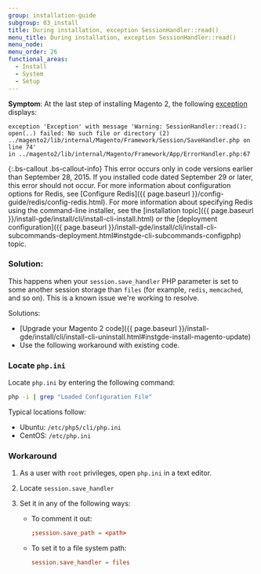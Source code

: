 ```yaml
---
group: installation-guide
subgroup: 03_install
title: During installation, exception SessionHandler::read()
menu_title: During installation, exception SessionHandler::read()
menu_node:
menu_order: 26
functional_areas:
  - Install
  - System
  - Setup
---
```


**Symptom**: At the last step of installing Magento 2, the following [exception](https://glossary.magento.com/exception) displays:

```temrinal
exception 'Exception' with message 'Warning: SessionHandler::read():
open(..) failed: No such file or directory (2) ../magento2/lib/internal/Magento/Framework/Session/SaveHandler.php on line 74'
in ../magento2/lib/internal/Magento/Framework/App/ErrorHandler.php:67
```

{:.bs-callout .bs-callout-info}
This error occurs only in code versions earlier than September 28, 2015. If you installed code dated September 29 or later, this error should not occur. For more information about configuration options for Redis, see [Configure Redis]({{ page.baseurl }}/config-guide/redis/config-redis.html). For more information about specifying Redis using the command-line installer, see the [installation topic]({{ page.baseurl }}/install-gde/install/cli/install-cli-install.html) or the [deployment configuration]({{ page.baseurl }}/install-gde/install/cli/install-cli-subcommands-deployment.html#instgde-cli-subcommands-configphp) topic.

### Solution:

This happens when your `session.save_handler` PHP parameter is set to some another session storage than `files` (for example, `redis`, `memcached`, and so on). This is a known issue we're working to resolve.

Solutions:

*	[Upgrade your Magento 2 code]({{ page.baseurl }}/install-gde/install/cli/install-cli-uninstall.html#instgde-install-magento-update)
*	Use the following workaround with existing code.

### Locate `php.ini`

Locate `php.ini` by entering the following command:

```bash
php -i | grep "Loaded Configuration File"
```

Typical locations follow:

*	Ubuntu: `/etc/php5/cli/php.ini`
*	CentOS: `/etc/php.ini`

### Workaround

1.	As a user with `root` privileges, open `php.ini` in a text editor.
2.	Locate `session.save_handler`
3.	Set it in any of the following ways:

    *	To comment it out:

        ```conf
        ;session.save_path = <path>
        ```

    *	To set it to a file system path:

        ```conf
        session.save_handler = files
        ```
